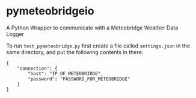 # pymeteobridgeio
A Python Wrapper to communicate with a Meteobridge Weather Data Logger

To run `test_pymeteobridge.py` first create a file called `settings.json` in the same directory, and put the following contents in there:

````
{
    "connection": {
        "host": "IP_OF_METEOBRIDGE",
        "password": "PASSWORD_FOR_METEOBRIDGE"
    }
}
````
